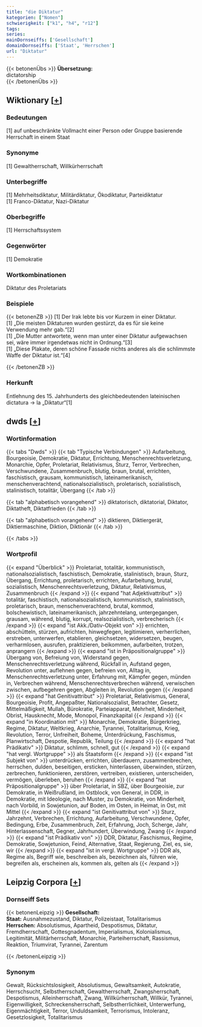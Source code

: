 ```yaml
---
title: "die Diktatur"
kategorien: ["Nomen"]
schwierigkeit: ["k1", "h4", "r12"]
tags:
series:
mainDornseiffs: ['Gesellschaft']
domainDornseiffs: ['Staat', 'Herrschen']
url: "Diktatur"
---
```


{{< betonenÜbs >}}
**Übersetzung:**  
dictatorship  
{{< /betonenÜbs >}}

## Wiktionary [[+](https://de.wiktionary.org/wiki/Diktatur)]

### Bedeutungen
[1] auf unbeschränkte Vollmacht einer Person oder Gruppe basierende Herrschaft in einem Staat  

### Synonyme
[1] Gewaltherrschaft, Willkürherrschaft  

### Unterbegriffe
[1] Mehrheitsdiktatur, Militärdiktatur, Ökodiktatur, Parteidiktatur  
[1] Franco-Diktatur, Nazi-Diktatur  

### Oberbegriffe
[1] Herrschaftssystem  

### Gegenwörter
[1] Demokratie  

### Wortkombinationen
Diktatur des Proletariats  

### Beispiele
{{< betonenZB >}}
[1] Der Irak lebte bis vor Kurzem in einer Diktatur.  
[1] „Die meisten Diktaturen wurden gestürzt, da es für sie keine Verwendung mehr gab.“[2]  
[1] „Die Mutter antwortete, wenn man unter einer Diktatur aufgewachsen sei, wäre immer irgendetwas nicht in Ordnung.“[3]  
[1] „Diese Plakate, deren schöne Fassade nichts anderes als die schlimmste Waffe der Diktatur ist.“[4]  

{{< /betonenZB >}}
### Herkunft
Entlehnung des 15. Jahrhunderts des gleichbedeutenden lateinischen dictatura → la „Diktatur“[1]  



## dwds [[+](https://www.dwds.de/wb/Diktatur)]

### Wortinformation
{{< tabs "Dwds" >}}
{{< tab "Typische Verbindungen" >}}
Aufarbeitung, Bourgeoisie, Demokratie, Diktatur, Errichtung, Menschenrechtsverletzung, Monarchie, Opfer, Proletariat, Relativismus, Sturz, Terror, Verbrechen, Verschwundene, Zusammenbruch, blutig, braun, brutal, errichten, faschistisch, grausam, kommunistisch, lateinamerikanisch, menschenverachtend, nationalsozialistisch, proletarisch, sozialistisch, stalinistisch, totalitär, Übergang
{{< /tab >}}

{{< tab "alphabetisch vorangehend" >}}
diktatorisch, diktatorial, Diktator, Diktatheft, Diktatfrieden
{{< /tab >}}

{{< tab "alphabetisch vorangehend" >}}
diktieren, Diktiergerät, Diktiermaschine, Diktion, Diktionär
{{< /tab >}}

{{< /tabs >}}

### Wortprofil
{{< expand "Überblick" >}} Proletariat, totalitär, kommunistisch, nationalsozialistisch, faschistisch, Demokratie, stalinistisch, braun, Sturz, Übergang, Errichtung, proletarisch, errichten, Aufarbeitung, brutal, sozialistisch, Menschenrechtsverletzung, Diktatur, Relativismus, Zusammenbruch {{< /expand >}}
{{< expand "hat Adjektivattribut" >}} totalitär, faschistisch, nationalsozialistisch, kommunistisch, stalinistisch, proletarisch, braun, menschenverachtend, brutal, kommod, bolschewistisch, lateinamerikanisch, jahrzehntelang, untergegangen, grausam, während, blutig, korrupt, realsozialistisch, verbrecherisch {{< /expand >}}
{{< expand "ist Akk./Dativ-Objekt von" >}} errichten, abschütteln, stürzen, aufrichten, hinwegfegen, legitimieren, verherrlichen, erstreben, unterwerfen, etablieren, gleichsetzen, widersetzen, beugen, verharmlosen, ausrufen, praktizieren, beikommen, aufarbeiten, trotzen, anprangern {{< /expand >}}
{{< expand "ist in Präpositionalgruppe" >}} Übergang von, Befreiung von, Widerstand gegen, Menschenrechtsverletzung während, Rückfall in, Aufstand gegen, Revolution unter, auflehnen gegen, befreien von, Alltag in, Menschenrechtsverletzung unter, Erfahrung mit, Kämpfer gegen, münden in, Verbrechen während, Menschenrechtsverbrechen während, verwischen zwischen, aufbegehren gegen, Abgleiten in, Revolution gegen {{< /expand >}}
{{< expand "hat Genitivattribut" >}} Proletariat, Relativismus, General, Bourgeoisie, Profit, Angepaßter, Nationalsozialist, Betrachter, Gesetz, Mittelmäßigkeit, Mullah, Bürokratie, Parteiapparat, Mehrheit, Minderheit, Obrist, Hausknecht, Mode, Monopol, Finanzkapital {{< /expand >}}
{{< expand "in Koordination mit" >}} Monarchie, Demokratie, Bürgerkrieg, Regime, Diktatur, Weltkrieg, Anarchie, Tyrannei, Totalitarismus, Krieg, Revolution, Terror, Unfreiheit, Boheme, Unterdrückung, Faschismus, Planwirtschaft, Despotie, Republik, Teilung {{< /expand >}}
{{< expand "hat Prädikativ" >}} Diktatur, schlimm, schnell, gut {{< /expand >}}
{{< expand "hat vergl. Wortgruppe" >}} als Staatsform {{< /expand >}}
{{< expand "ist Subjekt von" >}} unterdrücken, errichten, überdauern, zusammenbrechen, herrschen, dulden, beseitigen, ersticken, hinterlassen, überwinden, stürzen, zerbrechen, funktionieren, zerstören, vertreiben, existieren, unterscheiden, vermögen, überleben, beruhen {{< /expand >}}
{{< expand "hat Präpositionalgruppe" >}} über Proletariat, in SBZ, über Bourgeoisie, zur Demokratie, in Weißrußland, im Ostblock, von General, in DDR, in Demokratie, mit Ideologie, nach Muster, zu Demokratie, von Minderheit, nach Vorbild, in Sowjetunion, auf Boden, im Osten, in Heimat, in Ost, mit Mittel {{< /expand >}}
{{< expand "ist Genitivattribut von" >}} Sturz, Jahrzehnt, Verbrechen, Errichtung, Aufarbeitung, Verschwundene, Opfer, Bedingung, Erbe, Zusammenbruch, Zeit, Erfahrung, Joch, Scherge, Jahr, Hinterlassenschaft, Gegner, Jahrhundert, Überwindung, Zwang {{< /expand >}}
{{< expand "ist Prädikativ von" >}} DDR, Diktatur, Faschismus, Regime, Demokratie, Sowjetunion, Feind, Alternative, Staat, Regierung, Ziel, es, sie, wir {{< /expand >}}
{{< expand "ist in vergl. Wortgruppe" >}} DDR als, Regime als, Begriff wie, beschreiben als, bezeichnen als, führen wie, begreifen als, erscheinen als, kommen als, gelten als {{< /expand >}}

## Leipzig Corpora [[+](https://corpora.uni-leipzig.de/en/res?word=Diktatur&corpusId=deu_newscrawl-public_2018)]

### Dornseiff Sets
{{< betonenLeipzig >}}
**Gesellschaft:**  
**Staat:** Ausnahmezustand, Diktatur, Polizeistaat, Totalitarismus  
**Herrschen:** Absolutismus, Apartheid, Despotismus, Diktatur, Fremdherrschaft, Gottesgnadentum, Imperialismus, Kolonialismus, Legitimität, Militärherrschaft, Monarchie, Parteiherrschaft, Rassismus, Reaktion, Triumvirat, Tyrannei, Zarentum  

{{< /betonenLeipzig >}}

### Synonym
Gewalt, Rücksichtslosigkeit, Absolutismus, Gewaltsamkeit, Autokratie, Herrschsucht, Selbstherrschaft, Gewaltherrschaft, Zwangsherrschaft, Despotismus, Alleinherrschaft, Zwang, Willkürherrschaft, Willkür, Tyrannei, Eigenwilligkeit, Schreckensherrschaft, Selbstherrlichkeit, Unterwerfung, Eigenmächtigkeit, Terror, Unduldsamkeit, Terrorismus, Intoleranz, Gesetzlosigkeit, Totalitarismus

